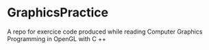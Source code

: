 # GraphicsPractice
A repo for exercice code produced while reading Computer Graphics Programming in OpenGL with C ++
